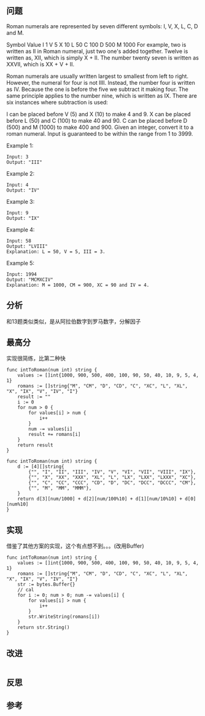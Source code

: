 ## 问题
Roman numerals are represented by seven different symbols: I, V, X, L, C, D and M.

Symbol       Value
I             1
V             5
X             10
L             50
C             100
D             500
M             1000
For example, two is written as II in Roman numeral, just two one's added together. Twelve is written as, XII, which is simply X + II. The number twenty seven is written as XXVII, which is XX + V + II.

Roman numerals are usually written largest to smallest from left to right. However, the numeral for four is not IIII. Instead, the number four is written as IV. Because the one is before the five we subtract it making four. The same principle applies to the number nine, which is written as IX. There are six instances where subtraction is used:

I can be placed before V (5) and X (10) to make 4 and 9. 
X can be placed before L (50) and C (100) to make 40 and 90. 
C can be placed before D (500) and M (1000) to make 400 and 900.
Given an integer, convert it to a roman numeral. Input is guaranteed to be within the range from 1 to 3999.

Example 1:
```
Input: 3
Output: "III"
```
Example 2:
```
Input: 4
Output: "IV"
```
Example 3:
```
Input: 9
Output: "IX"
```
Example 4:
```
Input: 58
Output: "LVIII"
Explanation: L = 50, V = 5, III = 3.
```
Example 5:
```
Input: 1994
Output: "MCMXCIV"
Explanation: M = 1000, CM = 900, XC = 90 and IV = 4.
```

## 分析
和13题类似类似，是从阿拉伯数字到罗马数字，分解因子

## 最高分
实现很简练，比第二种快
```golang
func intToRoman(num int) string {
    values := []int{1000, 900, 500, 400, 100, 90, 50, 40, 10, 9, 5, 4, 1}
	romans := []string{"M", "CM", "D", "CD", "C", "XC", "L", "XL", "X", "IX", "V", "IV", "I"}
	result := ""
	i := 0
	for num > 0 {
		for values[i] > num {
			i++
		}
		num -= values[i]
		result += romans[i]
	}
	return result
}

func intToRoman(num int) string {
    d := [4][]string{
        {"", "I", "II", "III", "IV", "V", "VI", "VII", "VIII", "IX"},
        {"", "X", "XX", "XXX", "XL", "L", "LX", "LXX", "LXXX", "XC"},
        {"", "C", "CC", "CCC", "CD", "D", "DC", "DCC", "DCCC", "CM"},
        {"", "M", "MM", "MMM"},
    }
    return d[3][num/1000] + d[2][num/100%10] + d[1][num/10%10] + d[0][num%10]
}
```


## 实现
借鉴了其他方案的实现，这个有点想不到。。。(改用Buffer)
```golang
func intToRoman(num int) string {
    values := []int{1000, 900, 500, 400, 100, 90, 50, 40, 10, 9, 5, 4, 1}
    romans := []string{"M", "CM", "D", "CD", "C", "XC", "L", "XL", "X", "IX", "V", "IV", "I"}
    str := bytes.Buffer{}
    // cal
    for i := 0; num > 0; num -= values[i] {
        for values[i] > num {
            i++
        }
        str.WriteString(romans[i])
    }
    return str.String()
}
```

## 改进
```golang

```

## 反思

## 参考

